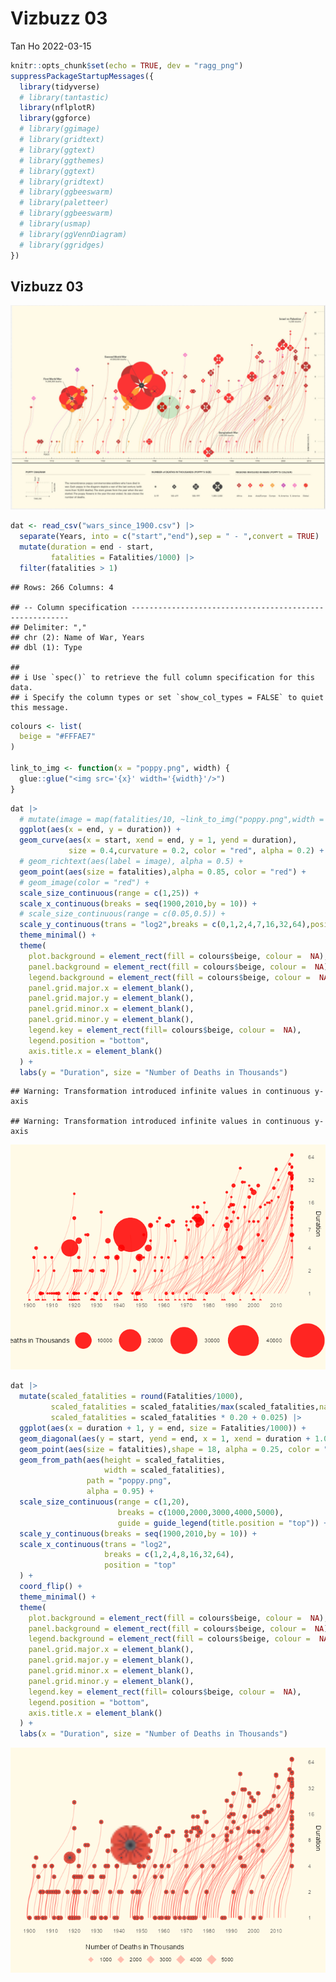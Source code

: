 Vizbuzz 03
================
Tan Ho
2022-03-15

``` r
knitr::opts_chunk$set(echo = TRUE, dev = "ragg_png")
suppressPackageStartupMessages({
  library(tidyverse)
  # library(tantastic)
  library(nflplotR)
  library(ggforce)
  # library(ggimage)
  # library(gridtext)
  # library(ggtext)
  # library(ggthemes)
  # library(ggtext)
  # library(gridtext)
  # library(ggbeeswarm)
  # library(paletteer)
  # library(ggbeeswarm)
  # library(usmap)
  # library(ggVennDiagram)
  # library(ggridges)
})
```

## Vizbuzz 03

![goal plot](plot.png)

``` r
dat <- read_csv("wars_since_1900.csv") |> 
  separate(Years, into = c("start","end"),sep = " - ",convert = TRUE) |> 
  mutate(duration = end - start,
         fatalities = Fatalities/1000) |> 
  filter(fatalities > 1)
```

    ## Rows: 266 Columns: 4

    ## -- Column specification --------------------------------------------------------
    ## Delimiter: ","
    ## chr (2): Name of War, Years
    ## dbl (1): Type

    ## 
    ## i Use `spec()` to retrieve the full column specification for this data.
    ## i Specify the column types or set `show_col_types = FALSE` to quiet this message.

``` r
colours <- list(
  beige = "#FFFAE7"
)

link_to_img <- function(x = "poppy.png", width) {
  glue::glue("<img src='{x}' width='{width}'/>")
}
```

``` r
dat |>
  # mutate(image = map(fatalities/10, ~link_to_img("poppy.png",width = .x))) |> 
  ggplot(aes(x = end, y = duration)) + 
  geom_curve(aes(x = start, xend = end, y = 1, yend = duration), 
             size = 0.4,curvature = 0.2, color = "red", alpha = 0.2) +
  # geom_richtext(aes(label = image), alpha = 0.5) + 
  geom_point(aes(size = fatalities),alpha = 0.85, color = "red") +
  # geom_image(color = "red") +
  scale_size_continuous(range = c(1,25)) +
  scale_x_continuous(breaks = seq(1900,2010,by = 10)) +
  # scale_size_continuous(range = c(0.05,0.5)) +
  scale_y_continuous(trans = "log2",breaks = c(0,1,2,4,7,16,32,64),position = "right") +
  theme_minimal() +
  theme(
    plot.background = element_rect(fill = colours$beige, colour =  NA),
    panel.background = element_rect(fill = colours$beige, colour =  NA),
    legend.background = element_rect(fill = colours$beige, colour =  NA),
    panel.grid.major.x = element_blank(),
    panel.grid.major.y = element_blank(),
    panel.grid.minor.x = element_blank(),
    panel.grid.minor.y = element_blank(),
    legend.key = element_rect(fill= colours$beige, colour =  NA),
    legend.position = "bottom",
    axis.title.x = element_blank()
  ) + 
  labs(y = "Duration", size = "Number of Deaths in Thousands")
```

    ## Warning: Transformation introduced infinite values in continuous y-axis

    ## Warning: Transformation introduced infinite values in continuous y-axis

![](readme_files/figure-gfm/plot-1.png)<!-- -->

``` r
dat |>
  mutate(scaled_fatalities = round(Fatalities/1000),
         scaled_fatalities = scaled_fatalities/max(scaled_fatalities,na.rm = T),
         scaled_fatalities = scaled_fatalities * 0.20 + 0.025) |> 
  ggplot(aes(x = duration + 1, y = end, size = Fatalities/1000)) + 
  geom_diagonal(aes(y = start, yend = end, x = 1, xend = duration + 1.01),color = "red",alpha = 0.2,inherit.aes = FALSE)+
  geom_point(aes(size = fatalities),shape = 18, alpha = 0.25, color = "red") +
  geom_from_path(aes(height = scaled_fatalities,
                     width = scaled_fatalities),
                 path = "poppy.png",
                 alpha = 0.95) + 
  scale_size_continuous(range = c(1,20),
                        breaks = c(1000,2000,3000,4000,5000),
                        guide = guide_legend(title.position = "top")) +
  scale_y_continuous(breaks = seq(1900,2010,by = 10)) +
  scale_x_continuous(trans = "log2",
                     breaks = c(1,2,4,8,16,32,64),
                     position = "top"
  ) +
  coord_flip() +
  theme_minimal() +
  theme(
    plot.background = element_rect(fill = colours$beige, colour =  NA),
    panel.background = element_rect(fill = colours$beige, colour =  NA),
    legend.background = element_rect(fill = colours$beige, colour =  NA),
    panel.grid.major.x = element_blank(),
    panel.grid.major.y = element_blank(),
    panel.grid.minor.x = element_blank(),
    panel.grid.minor.y = element_blank(),
    legend.key = element_rect(fill= colours$beige, colour =  NA),
    legend.position = "bottom",
    axis.title.x = element_blank()
  ) + 
  labs(x = "Duration", size = "Number of Deaths in Thousands")
```

![](readme_files/figure-gfm/plot2-1.png)<!-- -->

